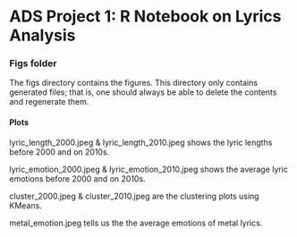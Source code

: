 # ADS Project 1:  R Notebook on Lyrics Analysis

### Figs folder

The figs directory contains the figures. This directory only contains generated files; that is, one should always be able to delete the contents and regenerate them.

#### Plots
lyric_length_2000.jpeg & lyric_length_2010.jpeg shows the lyric lengths before 2000 and on 2010s.

lyric_emotion_2000.jpeg & lyric_emotion_2010.jpeg shows the average lyric emotions before 2000 and on 2010s.

cluster_2000.jpeg & cluster_2010.jpeg are the clustering plots using KMeans.

metal_emotion.jpeg tells us the the average emotions of metal lyrics.

